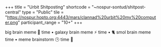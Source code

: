 +++
title = "Urbit Shitposting"
shortcode = "~nospur-sontud/shitpost-central"
type = "Public"
tile = "https://nospur.hopto.org:4443/mars/clannad%20urbit%20my%20computer.png"
participant_range = "10+"
+++

big brain meme 🧠 time  •  galaxy brain meme ⚡ time • 🐈 smol brain meme time • meme brainstorm 🕒 time 🌌
